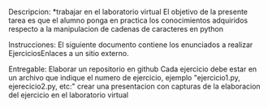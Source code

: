 Descripcion: *trabajar en el laboratorio virtual
El objetivo de la presente tarea es que el alumno ponga en practica los conocimientos adquiridos respecto a la manipulacion de cadenas de caracteres en python

Instrucciones:
El siguiente documento contiene los enunciados a realizar 
EjerciciosEnlaces a un sitio externo.

Entregable:
Elaborar un repositorio en github
Cada ejercicio debe estar en un archivo que indique el numero de ejercicio, ejemplo "ejercicio1.py, ejerecicio2.py, etc:"
crear una presentacion con capturas de la elaboracion del ejercicio en el laboratorio virtual
